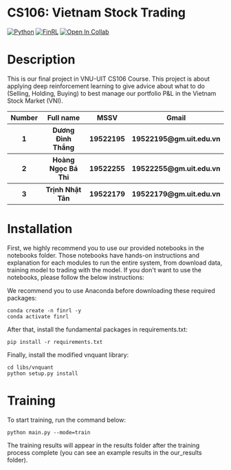 # CS106: Vietnam Stock Trading

[![Python](https://img.shields.io/badge/Python-3.6-blue)](https://www.python.org/downloads/)
[![FinRL](https://img.shields.io/badge/FinRL-1.0-brightgreen)](https://github.com/AI4Finance-LLC/FinRL)
[![Open In Collab](https://colab.research.google.com/assets/colab-badge.svg)](https://colab.research.google.com/drive/11DEVFMoA3f9--xQrYhH8On2gZstXB5r3?usp=sharing)

# Description

This is our final project in VNU-UIT CS106 Course. This project is about applying deep reinforcement learning to give advice about what to do (Selling, Holding, Buying) to best manage our portfolio P&L in the Vietnam Stock Market (VNI).

<table style="width:100%">
  <tr>
    <th>Number</th>
    <th>Full name</th>
    <th>MSSV</th>
    <th>Gmail</th>
  </tr>
  <tr>
    <th>1</th>
    <th>Dương Đình Thắng</th>
    <th>19522195</th>
    <th>19522195@gm.uit.edu.vn</th>
  </tr>
  <tr>
    <th>2</th>
    <th>Hoàng Ngọc Bá Thi</th>
    <th>19522255</th>
    <th>19522255@gm.uit.edu.vn</th>
  </tr>
  <tr>
    <th>3</th>
    <th>Trịnh Nhật Tân</th>
    <th>19522179</th>
    <th>19522179@gm.uit.edu.vn</th>
  </tr>
</table>

# Installation
First, we highly recommend you to use our provided notebooks in the notebooks folder. Those notebooks have hands-on instructions and explanation for each modules to run the entire system, from download data, training model to trading with the model. If you don't want to use the notebooks, please follow the below instructions: 

We recommend you to use Anaconda before downloading these required packages:
```
conda create -n finrl -y
conda activate finrl
```
After that, install the fundamental packages in requirements.txt:
```
pip install -r requirements.txt
```
Finally, install the modified vnquant library:
```
cd libs/vnquant
python setup.py install
```
# Training
To start training, run the command below:
```
python main.py --mode=train
```
The training results will appear in the results folder after the training process complete (you can see an example results in the our_results folder).